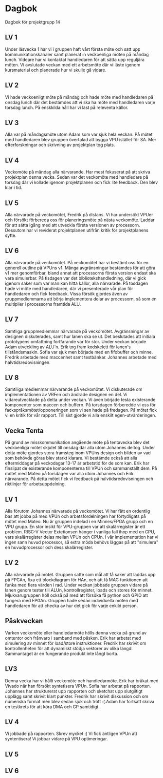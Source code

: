 # Dagbok
Dagbok för projektgrupp 14

## LV 1

Under läsvecka 1 har vi i gruppen haft vårt första möte och satt upp kommunikationskanaler samt planerat in veckoenliga möten på måndag lunch. Videare har vi kontaktat handledaren för att sätta upp reguljära möten. Vi avslutade veckan med ett arbetsmöte där vi läste igenom kursmaterial och planerade hur vi skulle gå vidare.

## LV 2 

Vi hade veckoenligt möte på måndag och hade möte med handledaren på onsdag lunch där det bestämdes att vi ska ha möte med handledaren varje torsdag lunch. På enskkilda håll har vi läst på releventa källor.

## LV 3

Alla var på måndagsmöte utom Adam som var sjuk hela veckan. På mötet med handledaren blev gruppen övertalad att bygga VPU istället för SA. Mer efterforskningar och skrivning av projektplan tog plats.

## LV 4

Veckomöte på måndag alla närvarande. Har mest fokuserat på att skriva projektplan denna vecka. Sedan var det veckomöte med handledare på torsdag där vi kollade igenom projektplanen och fick lite feedback. Den blev klar i tid.

## LV 5

Alla närvarade på veckomötet, Fredrik på distans. Vi har undersökt VPUer och försökt förbereda oss för planeringsmöte på nästa veckomöte. Laddar för att sätta igång med att utveckla första versionen av processorn. Dessutom har vi reviderat projektplanen utifrån kritik för projektplanens syfte. 

## LV 6

Alla närvarade på veckomötet. På veckomötet har vi bestämt oss för en generell outline på VPUns v1. Många avgränsningar bestämdes för att göra v1 mer genomförbar, bland annat att processorns första version endast ska vara simulerbar. På tisdagen var det bibliotekshandledning, där vi gick igenom saker som var man kan hitta källor, alla närvarade. På tosdagen hade vi möte med handledaren, där vi presenterade vår plan för handledaren och fick feedback. Vissa försök gjordes även av gruppmedlemmarna att börja implementera delar av processorn, så som en multiplier i processorns framtida ALU.

## LV 7

Samtliga gruppmedlemmar närvarade på veckomötet. Avgränsningar av designen diskuterades, samt hur lanen ska se ut. Det beslutades att initiala prototypens omfattning fortfarande var för stor. Under veckan började Adam
utveckling av ALU'n. Erik tog fram kodskelett för lanen's tillståndsmaskin. Sofia var sjuk men började med
en fifobuffer och minne. Fredrik arbetade med maccenhet samt testbänkar. Johannes arbetade med halvtidsredovisningen.

## LV 8

Samtiliga medlemmar närvarande på veckomötet. Vi diskuterade om implementationen av VRFen och ändrade designen en del. Vi vidareutvecklade på detta under veckan. Vi även började testa existerande komponenter som maccen och buffern. På torsdagen förberedde vi oss för fackspråksmötet/opponeringen som vi sen hade på fredagen. På mötet fick vi en kritik för vår rapport. Till sist gjorde vi alla enskilt egen-utvärderingen.

## Vecka Tenta

På grund av misskommunikation angående möte på tentavecka blev det veckoenliga mötet skjutet till onsdag där alla utom Johannes deltog. Under detta möte gjordes stora framsteg inom VPUns design och bilden av vad som behövde göras blev starkt klarare. Vi bestämde också att alla eftermiddagar på veckodagar 13-17 är arbetstid för de som kan. Erik har finslipat de existerande komponenterna till VPUn och sammanställt dem. På mötet med Mateo på torsdagen var alla utom Johannes och Erik närvarande. På detta mötet fick vi feedback på halvtidsredovisningen och riktlinjer för arbetsuppdelning. 

## LV 1

Alla förutom Johannes närvarade på veckomötet. Vi har fått en ordentlig bas att jobba på med VPUn och arbetsfördelningen har förtydligats på mötet med Mateo. Nu är gruppen indelad i en Minnes/FPGA grupp och en VPU grupp. En stor insikt för VPU-gruppen var att skalärregister är ett problem. RISC-V Vector Extetionsen hänger i vanliga fall ihop med en CPU, vars skalärregister delas mellan VPUn och CPUn. I vår implementation har vi ingen sann huvud processor, så extra möda behövs läggas på att "simulera" en huvudprocessor och dess skalärregister. 

## LV 2
Alla närvarade på mötet. Gruppen satte som mål att få saker att laddas upp på FPGAn, fixa ett blockdiagram för HAn, och att få MAC funktionen att funka med flera värden i rad. Under veckan jobbade gruppen vidare på lanen genom tester till ALUn, kontrollregister, loads och stores för minnet. Mjukvarugruppen höll också på med att försöka få python och GPIO att fungera med FPGAn. Gruppen hade sedan individuella möten med handledaren för att checka av hur det gick för varje enkild person.

## Påskveckan
Varken veckomöte eller handledarmöte hölls denna vecka på grund av omtentor och frånvaro i samband med påsken.
Erik har arbetat med simulering av minnet för load/store instruktioner. Fredrik har skrivit om kontrollenheten för att dynamiskt stödja vektorer av olika längd. Sammantaget är en fungerande produkt inte långt borta.

## LV3
Denna vecka har vi hållt veckomöte och handledarmöte. Erik har bråkat med Vivado när han försökt syntetisera VPUn. Sofia har arbetat på rapporten. Johannes har strukturerat upp rapporten och sketchat upp slutgiltigt upplägg samt skrivit klart punkter. Fredrik har skrivit diskussion och om numeriska format men blev sedan sjuk och trött :(.Adam har fortsatt skriva en testkrets för att köra DMA och GP samtidigt.

## LV 4
Vi jobbade på rapporten. Skrev mycket :) Vi fick äntligen VPUn att syntentisera! Vi jobbar vidare på VPU optimeringar. 

## LV 5


## LV 6


